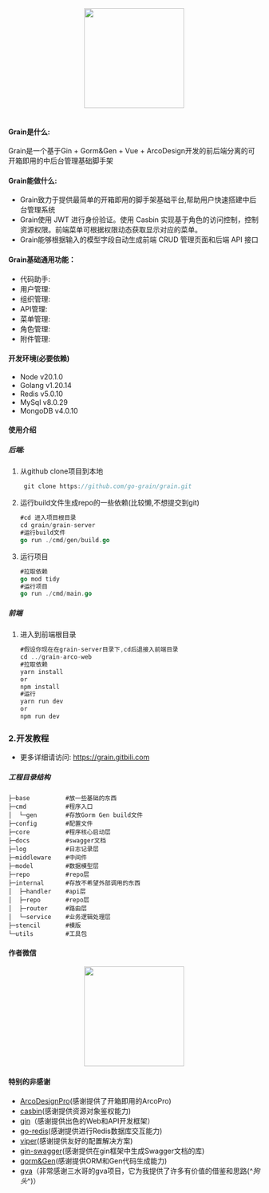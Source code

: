 <div style="text-align:center">
    <img src="http://grain.gitbili.com/uploads/systemFile/2023/8-26/grain-logo-v2.png" 
alt=""  height="200px"/>
</div>
<div style="text-align:center">
<img src="https://img.shields.io/badge/Go-v1.20-blue" alt=""/>
<img src="https://img.shields.io/badge/Gin-v1.9.1-lightBlue" alt=""/>
<img src="https://img.shields.io/badge/Gorm-v1.25.2-red" alt=""/>
<img src="https://img.shields.io/badge/Gen-v0.3.23-lightgred" alt=""/>
</div>


#### Grain是什么:
Grain是一个基于Gin + Gorm&Gen + Vue + ArcoDesign开发的前后端分离的可开箱即用的中后台管理基础脚手架

#### Grain能做什么:
- Grain致力于提供最简单的开箱即用的脚手架基础平台,帮助用户快速搭建中后台管理系统
- Grain使用 JWT 进行身份验证。使用 Casbin 实现基于角色的访问控制，控制资源权限。前端菜单可根据权限动态获取显示对应的菜单。
- Grain能够根据输入的模型字段自动生成前端 CRUD 管理页面和后端 API 接口

#### Grain基础通用功能：
- 代码助手:
- 用户管理:
- 组织管理:
- API管理:
- 菜单管理:
- 角色管理:
- 附件管理:

#### 开发环境(必要依赖)
- Node  v20.1.0
- Golang v1.20.14
- Redis v5.0.10
- MySql v8.0.29
- MongoDB v4.0.10

#### 使用介绍
##### 后端:
1. 从github clone项目到本地
   ```go
    git clone https://github.com/go-grain/grain.git
    ```
2. 运行build文件生成repo的一些依赖(比较懒,不想提交到git)
   ```go
   #cd 进入项目根目录
   cd grain/grain-server
   #运行build文件
   go run ./cmd/gen/build.go
   ```

3. 运行项目
   ```go
   #拉取依赖
   go mod tidy 
   #运行项目
   go run ./cmd/main.go 
   ```
##### 前端
1. 进入到前端根目录
   ```go
   #假设你现在在grain-server目录下,cd后退接入前端目录
   cd ../grain-arco-web
   #拉取依赖
   yarn install
   or
   npm install
   #运行
   yarn run dev
   or
   npm run dev
   ```

### 2.开发教程
- 更多详细请访问: https://grain.gitbili.com

##### 工程目录结构
    ├─base          #放一些基础的东西
    ├─cmd           #程序入口
    │  └─gen        #存放Gorm Gen build文件
    ├─config        #配置文件
    ├─core          #程序核心启动层
    ├─docs          #swagger文档
    ├─log           #日志记录层
    ├─middleware    #中间件
    ├─model         #数据模型层
    ├─repo          #repo层
    ├─internal      #存放不希望外部调用的东西
    │  ├─handler    #api层
    │  ├─repo       #repo层
    │  ├─router     #路由层
    │  └─service    #业务逻辑处理层
    ├─stencil       #模版
    └─utils         #工具包

#### 作者微信
<div style="text-align:center">
<img src="http://grain.gitbili.com/uploads/systemFile/2023/7-22/wx.png" width=200" height="200" />
</div>

#### 特别的非感谢
- [ArcoDesignPro](https://arco.design/)(感谢提供了开箱即用的ArcoPro)
- [casbin](https://github.com/casbin/casbin)(感谢提供资源对象鉴权能力)
- [gin](https://github.com/gin-gonic/gin)（感谢提供出色的Web和API开发框架）
- [go-redis](https://github.com/redis/go-redis)(感谢提供进行Redis数据库交互能力)
- [viper](https://github.com/spf13/viper)(感谢提供友好的配置解决方案)
- [gin-swagger](https://github.com/swaggo/gin-swagger)(感谢提供在gin框架中生成Swagger文档的库)
- [gorm&Gen](https://gorm.io)(感谢提供ORM和Gen代码生成能力)
- [gva](https://www.gin-vue-admin.com/)（非常感谢三水哥的gva项目，它为我提供了许多有价值的借鉴和思路(^*狗头*^)）